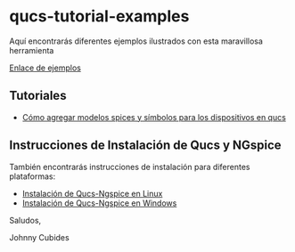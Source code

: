 # qucs-tutorial-examples

Aquí encontrarás diferentes ejemplos ilustrados con esta maravillosa herramienta

[Enlace de ejemplos](./examples/)

## Tutoriales

* [Cómo agregar modelos spices y símbolos para los dispositivos en qucs](./examples/spicemodel-qucs/README.md)

## Instrucciones de Instalación de Qucs y NGspice

También encontrarás instrucciones de instalación para diferentes plataformas:

* [Instalación de Qucs-Ngspice en Linux](./install/linux/README.md)
* [Instalación de Qucs-Ngspice en Windows](./install/windows/README.md)

Saludos,

Johnny Cubides
